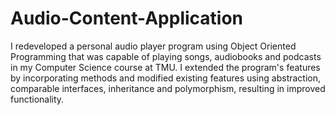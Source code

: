# Audio-Content-Application
I redeveloped a personal audio player program using Object Oriented Programming that
was capable of playing songs, audiobooks and podcasts in my Computer Science course at TMU. I extended the program's features by incorporating methods and modified existing features using abstraction, comparable interfaces, inheritance and polymorphism, resulting in improved functionality. 
